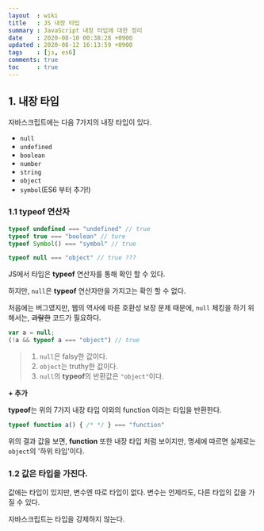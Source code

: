 ```yaml
---
layout  : wiki
title   : JS 내장 타입 
summary : JavaScript 내장 타입에 대한 정리
date    : 2020-08-10 00:38:28 +0900
updated : 2020-08-12 16:13:59 +0900
tags    : [js, es6]
comments: true
toc     : true
---
```


## 1. 내장 타입

자바스크립트에는 다음 7가지의 내장 타입이 있다.

* `null`
* `undefined`
* `boolean`
* `number`
* `string`
* `object`
* `symbol`(ES6 부터 추가!)

### 1.1 typeof 연산자

~~~js
typeof undefined === "undefined" // true
typeof true === "boolean" // ture
typeof Symbol() === "symbol" // true

typeof null === "object" // true ???
~~~

JS에서 타입은 **typeof** 연산자를 통해 확인 할 수 있다.

하지만, `null`은 **typeof** 연산자만을 가지고는 확인 할 수 없다.

처음에는 버그였지만, 웹의 역사에 따른 호환성 보장 문제 때문에,
`null` 체킹을 하기 위해서는, ~~괴랄한~~ 코드가 필요하다.

~~~js
var a = null;
(!a && typeof a === "object") // true
~~~

> 1. `null`은 falsy한 값이다.
> 2. `object`는 truthy한 값이다.
> 3. `null`의 **typeof**의 반환값은 `"object"`이다.

**+ 추가**

**typeof**는 위의 7가지 내장 타입 이외의 function 이라는 타입을 반환한다.
~~~js
typeof function a() { /* */ } === "function"
~~~

위의 결과 값을 보면, **function** 또한 내장 타입 처럼 보이지만, 명세에 따르면 실제로는 `object`의 '하위 타입'이다.

### 1.2 값은 타입을 가진다.

값에는 타입이 있지만, 변수엔 따로 타입이 없다. 변수는 언제라도, 다른 타입의 값을 가질 수 있다.

자바스크립트는 타입을 강제하지 않는다.
